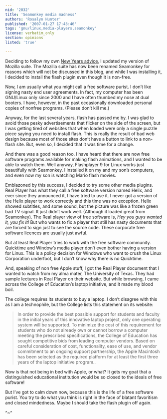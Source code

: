 ```yaml
---
nid: '2032'
title: 'Seamonkey media madness'
authors: 'Rosalyn Hunter'
published: '2007-01-27 17:43:46'
tags: 'gnu/linux,media-players,seamonkey'
license: verbatim_only
section: opinions
listed: 'true'

---
```

Deciding to follow my own [New Years advice](http://www.freesoftwaremagazine.com/blogs/new_year_s_cleaning_seven_ways_to_start_the_new_year_right), I updated my version of Mozilla suite. The Mozilla suite has now been renamed Seamonkey for reasons which will not be discussed in this blog, and while I was installing it, I decided to install the flash plugin even though it is non-free.

Now, I am usually what you might call a free software purist. I don’t like signing nasty end user agreements. In fact, my computer has been GNU/Linux only since 2000 and I have often thumbed my nose at dual booters. I have, however, in the past occasionally downloaded personal copies of nonfree programs. (Please don’t kill me.)

Anyway, for the last several years, flash has passed me by. I was glad to avoid those pesky advertisements that flicker on the side of the screen, but I was getting tired of websites that when loaded were only a single puzzle piece saying you need to install flash. This is really the result of bad web design because most of those sites don’t have a button to link to a non-flash site. But, even so, I decided that it was time for a change.

And there was a good reason too. I have heard that there are now free software programs available for making flash animations, and I  wanted to be able to watch them. Well anyway, Flashplayer 9 for Linux works just beautifully with Seamonkey. I installed it on  my and my son’s computers, and even now my son is watching Mario flash movies.

Emblazoned by this success, I decided to try some other media plugins. Real Player has what they call a free software version named Helix, and ever since they announced it, I have tried to use it. I never got a version of the Helix player to work correctly and this time was no exception. Helix showed subtitles, and some sound, but the picture was like a frozen green bad TV signal. It just didn’t work well. (Although it loaded great from Seamonkey). The Real player view of free software is, _Hey you guys wanted it, you fix it!_ But who wants to fix a player that still has nasty documents that are forced to sign just to see the source code. These corporate free software licences are usually just awful.

But at least Real Player tries to work with the free software community. Quicktime and Window’s media player don’t even bother having a version for Linux. This is a policy decision for Windows who want to crush the Linux Corporation underfoot, but I don’t know why there is no Quicktime. 

And, speaking of non free Apple stuff, I got the Real Player document that I wanted to watch from my alma mater, The University of Texas. They had sample lectures in Real Player on their website. But while browsing, I came across the College of Education’s laptop initiative, and it made my blood boil.

The college requires its students to buy a laptop. I don’t disagree with this as I am a technophile, but the College lists this statement on its website:


>In order to provide the best possible support for students and faculty in the initial years of this innovative laptop project, only one operating system will be supported. To minimize the cost of this requirement for students who do not already own or cannot borrow a computer meeting the prescribed specifications, the College of Education has sought competitive bids from leading computer vendors. Based on careful consideration of cost, functionality, ease of use, and vendor commitment to an ongoing support partnership, the Apple Macintosh has been selected as the required platform for at least the first three years of the laptop initiative program.. 

Now is that not being in bed with Apple, or what? It gets my goat that a distinguished educational institution would be so closed to the ideals of free software!

But I’ve got to calm down now, because this is the life of a free software purist. You try to do what you think is right in the face of blatant favoritism and closed mindedness. Maybe I should take the flash plugin off again.

^~^

